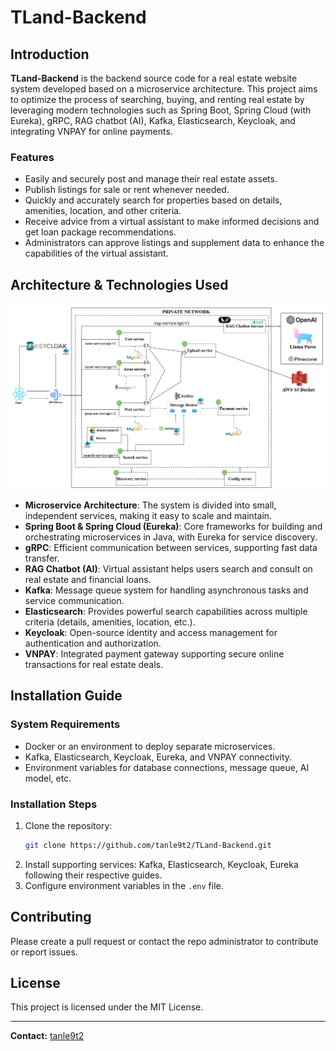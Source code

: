 # TLand-Backend

## Introduction

**TLand-Backend** is the backend source code for a real estate website system developed based on a microservice architecture. This project aims to optimize the process of searching, buying, and renting real estate by leveraging modern technologies such as Spring Boot, Spring Cloud (with Eureka), gRPC, RAG chatbot (AI), Kafka, Elasticsearch, Keycloak, and integrating VNPAY for online payments.

### Features
- Easily and securely post and manage their real estate assets.
- Publish listings for sale or rent whenever needed.
- Quickly and accurately search for properties based on details, amenities, location, and other criteria.
- Receive advice from a virtual assistant to make informed decisions and get loan package recommendations.
- Administrators can approve listings and supplement data to enhance the capabilities of the virtual assistant.

## Architecture & Technologies Used
![System Architecture](architecture.png)
- **Microservice Architecture**: The system is divided into small, independent services, making it easy to scale and maintain.
- **Spring Boot & Spring Cloud (Eureka)**: Core frameworks for building and orchestrating microservices in Java, with Eureka for service discovery.
- **gRPC**: Efficient communication between services, supporting fast data transfer.
- **RAG Chatbot (AI)**: Virtual assistant helps users search and consult on real estate and financial loans.
- **Kafka**: Message queue system for handling asynchronous tasks and service communication.
- **Elasticsearch**: Provides powerful search capabilities across multiple criteria (details, amenities, location, etc.).
- **Keycloak**: Open-source identity and access management for authentication and authorization.
- **VNPAY**: Integrated payment gateway supporting secure online transactions for real estate deals.

## Installation Guide

### System Requirements

- Docker or an environment to deploy separate microservices.
- Kafka, Elasticsearch, Keycloak, Eureka, and VNPAY connectivity.
- Environment variables for database connections, message queue, AI model, etc.

### Installation Steps

1. Clone the repository:
   ```bash
   git clone https://github.com/tanle9t2/TLand-Backend.git
   ```
2. Install supporting services: Kafka, Elasticsearch, Keycloak, Eureka following their respective guides.
3. Configure environment variables in the `.env` file.


## Contributing

Please create a pull request or contact the repo administrator to contribute or report issues.

## License

This project is licensed under the MIT License.

---

**Contact:** [tanle9t2](https://github.com/tanle9t2)
